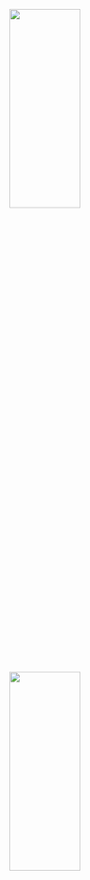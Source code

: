 <p>
<img src="https://user-images.githubusercontent.com/119872080/220757950-6efb7fb2-6641-49f8-8038-3affc5c2cf14.png" height="30%" width="50%" >
<img src="https://user-images.githubusercontent.com/119872080/220757954-b7a8193b-90a2-488a-bc9b-aceb6c151d57.png" height="30%" width="50%" >
</p>

